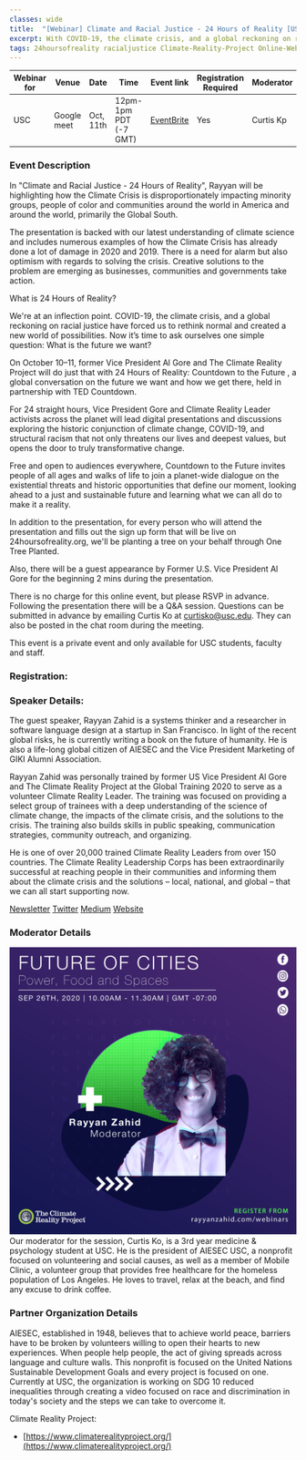 ```yaml
---
classes: wide
title:  "[Webinar] Climate and Racial Justice - 24 Hours of Reality [USC & AIESEC]"
excerpt: With COVID-19, the climate crisis, and a global reckoning on racial justice we're at an inflection point. What is the future we want?
tags: 24hoursofreality racialjustice Climate-Reality-Project Online-Webinar Climate-Change
---
```


<!-- ![Featured image](/assets/images/webinar/climate-reality-project/FutureOfCities.jpg) -->

| Webinar for| Venue       | Date      | Time         | Event link                                                                                                                  | Registration Required | Moderator     | 
|------------|-------------|-----------|--------------|-----------------------------------------------------------------------------------------------------------------------------|-----------------------|---------------| 
| USC        | Google meet | Oct, 11th | 12pm-1pm PDT (-7 GMT) | [EventBrite](https://www.eventbrite.com/e/webinar-climate-and-racial-justice-24-hours-of-reality-usc-and-aiesec-tickets-124372468401) | Yes| Curtis Kp | 


### Event Description

In "Climate and Racial Justice - 24 Hours of Reality", Rayyan will be highlighting how the Climate Crisis is disproportionately impacting minority groups, people of color and communities around the world in America and around the world, primarily the Global South.

The presentation is backed with our latest understanding of climate science and includes numerous examples of how the Climate Crisis has already done a lot of damage in 2020 and 2019. There is a need for alarm but also optimism with regards to solving the crisis. Creative solutions to the problem are emerging as businesses, communities and governments take action.

What is 24 Hours of Reality?

We're at an inflection point. COVID-19, the climate crisis, and a global reckoning on racial justice have forced us to rethink normal and created a new world of possibilities. Now it’s time to ask ourselves one simple question: What is the future we want?

On October 10–11, former Vice President Al Gore and The Climate Reality Project will do just that with 24 Hours of Reality: Countdown to the Future , a global conversation on the future we want and how we get there, held in partnership with TED Countdown.

For 24 straight hours, Vice President Gore and Climate Reality Leader activists across the planet will lead digital presentations and discussions exploring the historic conjunction of climate change, COVID-19, and structural racism that not only threatens our lives and deepest values, but opens the door to truly transformative change.

Free and open to audiences everywhere, Countdown to the Future invites people of all ages and walks of life to join a planet-wide dialogue on the existential threats and historic opportunities that define our moment, looking ahead to a just and sustainable future and learning what we can all do to make it a reality.

In addition to the presentation, for every person who will attend the presentation and fills out the sign up form that will be live on 24hoursofreality.org, we'll be planting a tree on your behalf through One Tree Planted. 

Also, there will be a guest appearance by Former U.S. Vice President Al Gore for the beginning 2 mins during the presentation.

There is no charge for this online event, but please RSVP in advance. Following the presentation there will be a Q&A session. Questions can be submitted in advance by emailing Curtis Ko at curtisko@usc.edu. They can also be posted in the chat room during the meeting. 

This event is a private event and only available for USC students, faculty and staff.

### Registration:

<div id="eventbrite-widget-container-122467440411"></div>

<script src="https://www.eventbrite.com/static/widgets/eb_widgets.js"></script>

<script type="text/javascript">
    var exampleCallback = function() {
        console.log('Order complete!');
    };

    window.EBWidgets.createWidget({
        // Required
        widgetType: 'checkout',
        eventId: '122467440411',
        iframeContainerId: 'eventbrite-widget-container-122467440411',

        // Optional
        iframeContainerHeight: 425,  // Widget height in pixels. Defaults to a minimum of 425px if not provided
        onOrderComplete: exampleCallback  // Method called when an order has successfully completed
    });
</script>
  
### Speaker Details:

The guest speaker, Rayyan Zahid is a systems thinker and a researcher in software language design at a startup in San Francisco. In light of the recent global risks, he is currently writing a book on the future of humanity. He is also a life-long global citizen of AIESEC and the Vice President Marketing of GIKI Alumni Association.

Rayyan Zahid was personally trained by former US Vice President Al Gore and The Climate Reality Project at the Global Training 2020 to serve as a volunteer Climate Reality Leader. The training was focused on providing a select group of trainees with a deep understanding of the science of climate change, the impacts of the climate crisis, and the solutions to the crisis. The training also builds skills in public speaking, communication strategies, community outreach, and organizing.

He is one of over 20,000 trained Climate Reality Leaders from over 150 countries. The Climate Reality Leadership Corps has been extraordinarily successful at reaching people in their communities and informing them about the climate crisis and the solutions – local, national, and global – that we can all start supporting now.

[Newsletter](https://www.elevatebyrayyan.com)
[Twitter](https://www.twitter.com/rayyanzahid)
[Medium](https://www.medium.com/@rayyanzahid)
[Website](https://www.rayyanzahid.com)

### Moderator Details

![Rayyan Zahid](/assets/images/webinar/climate-reality-project/Rayyan.jpg)
Our moderator for the session, Curtis Ko, is a 3rd year medicine & psychology student at USC. He is the president of AIESEC USC, a nonprofit focused on volunteering and social causes, as well as a member of Mobile Clinic, a volunteer group that provides free healthcare for the homeless population of Los Angeles. He loves to travel, relax at the beach, and find any excuse to drink coffee.


### Partner Organization Details

AIESEC, established in 1948, believes that to achieve world peace, barriers have to be broken by volunteers willing to open their hearts to new experiences. When people help people, the act of giving spreads across language and culture walls. This nonprofit is focused on the United Nations Sustainable Development Goals and every project is focused on one. Currently at USC, the organization is working on SDG 10 reduced inequalities through creating a video focused on race and discrimination in today's society and the steps we can take to overcome it.

Climate Reality Project:
- [https://www.climaterealityproject.org/](https://www.climaterealityproject.org/)

